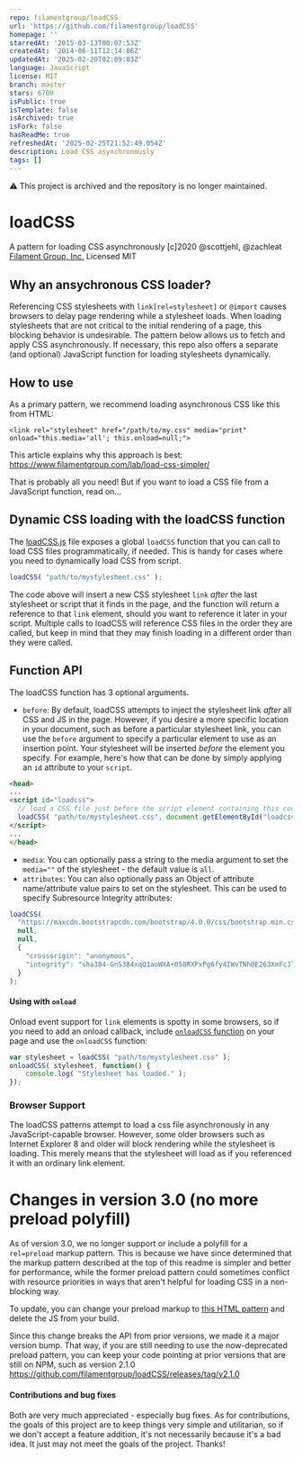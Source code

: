 ```yaml
---
repo: filamentgroup/loadCSS
url: 'https://github.com/filamentgroup/loadCSS'
homepage: ''
starredAt: '2015-03-13T00:07:53Z'
createdAt: '2014-06-11T12:14:06Z'
updatedAt: '2025-02-20T02:09:03Z'
language: JavaScript
license: MIT
branch: master
stars: 6709
isPublic: true
isTemplate: false
isArchived: true
isFork: false
hasReadMe: true
refreshedAt: '2025-02-25T21:52:49.054Z'
description: Load CSS asynchronously
tags: []
---
```


:warning: This project is archived and the repository is no longer maintained. 				

# loadCSS

A pattern for loading CSS asynchronously
[c]2020 @scottjehl, @zachleat [Filament Group, Inc.](https://www.filamentgroup.com/)
Licensed MIT

## Why an ansychronous CSS loader?

Referencing CSS stylesheets with `link[rel=stylesheet]` or `@import` causes browsers to delay page rendering while a stylesheet loads. When loading stylesheets that are not critical to the initial rendering of a page, this blocking behavior is undesirable. The pattern below allows us to fetch and apply CSS asynchronously. If necessary, this repo also offers a separate (and optional) JavaScript function for loading stylesheets dynamically.


## How to use

As a primary pattern, we recommend loading asynchronous CSS like this from HTML:

`<link rel="stylesheet" href="/path/to/my.css" media="print" onload="this.media='all'; this.onload=null;">`

This article explains why this approach is best: https://www.filamentgroup.com/lab/load-css-simpler/

That is probably all you need! But if you want to load a CSS file from a JavaScript function, read on...

## Dynamic CSS loading with the loadCSS function

The [loadCSS.js](https://github.com/filamentgroup/loadCSS/blob/master/src/loadCSS.js) file exposes a global `loadCSS` function that you can call to load CSS files programmatically, if needed. This is handy for cases where you need to dynamically load CSS from script.

``` javascript
loadCSS( "path/to/mystylesheet.css" );
```

The code above will insert a new CSS stylesheet `link` *after* the last stylesheet or script that it finds in the page, and the function will return a reference to that `link` element, should you want to reference it later in your script. Multiple calls to loadCSS will reference CSS files in the order they are called, but keep in mind that they may finish loading in a different order than they were called.

## Function API

The loadCSS function has 3 optional arguments.

- `before`: By default, loadCSS attempts to inject the stylesheet link *after* all CSS and JS in the page. However, if you desire a more specific location in your document, such as before a particular stylesheet link, you can use the `before` argument to specify a particular element to use as an insertion point. Your stylesheet will be inserted *before* the element you specify. For example, here's how that can be done by simply applying an `id` attribute to your `script`.
```html
<head>
...
<script id="loadcss">
  // load a CSS file just before the script element containing this code
  loadCSS( "path/to/mystylesheet.css", document.getElementById("loadcss") );
</script>
...
</head>
```

- `media`: You can optionally pass a string to the media argument to set the `media=""` of the stylesheet - the default value is `all`.
- `attributes`: You can also optionally pass an Object of attribute name/attribute value pairs to set on the stylesheet. This can be used to specify Subresource Integrity attributes:
```javascript
loadCSS( 
  "https://maxcdn.bootstrapcdn.com/bootstrap/4.0.0/css/bootstrap.min.css",
  null,
  null,
  {
    "crossorigin": "anonymous",
    "integrity": "sha384-Gn5384xqQ1aoWXA+058RXPxPg6fy4IWvTNh0E263XmFcJlSAwiGgFAW/dAiS6JXm"
  }
);
```

#### Using with `onload`

Onload event support for `link` elements is spotty in some browsers, so if you need to add an onload callback, include [`onloadCSS` function](https://github.com/filamentgroup/loadCSS/blob/master/src/onloadCSS.js) on your page and use the `onloadCSS` function:

```javascript
var stylesheet = loadCSS( "path/to/mystylesheet.css" );
onloadCSS( stylesheet, function() {
	console.log( "Stylesheet has loaded." );
});
```

### Browser Support

The loadCSS patterns attempt to load a css file asynchronously in any JavaScript-capable browser. However, some older browsers such as Internet Explorer 8 and older will block rendering while the stylesheet is loading. This merely means that the stylesheet will load as if you referenced it with an ordinary link element.


# Changes in version 3.0 (no more preload polyfill)

As of version 3.0, we no longer support or include a polyfill for a `rel=preload` markup pattern. This is because we have since determined that the markup pattern described at the top of this readme is simpler and better for performance, while the former preload pattern could sometimes conflict with resource priorities in ways that aren't helpful for loading CSS in a non-blocking way.

To update, you can change your preload markup to [this HTML pattern](https://github.com/filamentgroup/loadCSS/blob/master/README.md#how-to-use) and delete the JS from your build.

Since this change breaks the API from prior versions, we made it a major version bump. That way, if you are still needing to use the now-deprecated preload pattern, you can keep your code pointing at prior versions that are still on NPM, such as version 2.1.0 https://github.com/filamentgroup/loadCSS/releases/tag/v2.1.0


#### Contributions and bug fixes

Both are very much appreciated - especially bug fixes. As for contributions, the goals of this project are to keep things very simple and utilitarian, so if we don't accept a feature addition, it's not necessarily because it's a bad idea. It just may not meet the goals of the project. Thanks!

